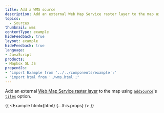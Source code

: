 ```yaml
---
title: Add a WMS source
description: Add an external Web Map Service raster layer to the map using addSource's tiles option.
topics:
  - Sources
thumbnail: wms
contentType: example
hideFeedback: true
layout: example
hideFeedback: true
language:
- JavaScript
products:
- Mapbox GL JS
prependJs:
- "import Example from '../../components/example';"
- "import html from './wms.html';"
---
```


Add an external [Web Map Service raster layer](https://www.ogc.org/standards/wms) to the map using [`addSource`](https://maplibre.org/maplibre-gl-js-docs/api/map/#map#addsource)'s [`tiles`](https://maplibre.org/maplibre-gl-js-docs/style-spec/sources/#raster-tiles) option.

{{ <Example html={html} {...this.props} /> }}
